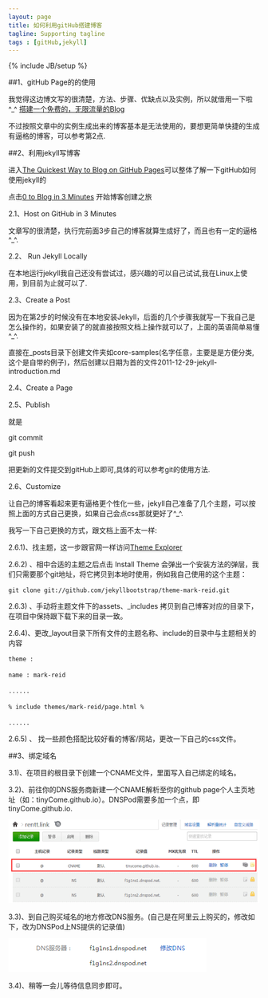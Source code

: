 ```yaml
---
layout: page
title: 如何利用gitHub搭建博客
tagline: Supporting tagline
tags : [gitHub,jekyll]
---
```

{% include JB/setup %}


##1、gitHub Page的的使用

我觉得这边博文写的很清楚，方法、步骤、优缺点以及实例，所以就借用一下啦^_^
[搭建一个免费的，无限流量的Blog](http://www.ruanyifeng.com/blog/2012/08/blogging_with_jekyll.html)

不过按照文章中的实例生成出来的博客基本是无法使用的，要想更简单快捷的生成有逼格的博客，可以参考第2点.
 
##2、利用jekyll写博客

进入[The Quickest Way to Blog on GitHub Pages](http://jekyllbootstrap.com/)可以整体了解一下gitHub如何使用jekyll的

点击[0 to Blog in 3 Minutes](http://jekyllbootstrap.com/usage/jekyll-quick-start.html) 开始博客创建之旅

 2.1、Host on GitHub in 3 Minutes

文章写的很清楚，执行完前面3步自己的博客就算生成好了，而且也有一定的逼格^_^.

 2.2、 Run Jekyll Locally

在本地运行jekyll我自己还没有尝试过，感兴趣的可以自己试试,我在Linux上使用，到目前为止就可以了.

 2.3、Create a Post

因为在第2步的时候没有在本地安装Jekyll，后面的几个步骤我就写一下我自己是怎么操作的，如果安装了的就直接按照文档上操作就可以了，上面的英语简单易懂^_^.

直接在_posts目录下创建文件夹如core-samples(名字任意，主要是是方便分类,这个是自带的例子)，然后创建以日期为首的文件2011-12-29-jekyll-introduction.md

 2.4、Create a Page


 2.5、Publish

就是

git commit

git push 

把更新的文件提交到gitHub上即可,具体的可以参考git的使用方法.

 2.6、Customize

让自己的博客看起来更有逼格更个性化一些，jekyll自己准备了几个主题，可以按照上面的方式自己更换，如果自己会点css那就更好了^_^.

我写一下自己更换的方式，跟文档上面不太一样:

  2.6.1)、找主题，这一步跟官网一样访问[Theme Explorer](http://themes.jekyllbootstrap.com/)

  2.6.2) 、相中合适的主题之后点击 Install Theme 会弹出一个安装方法的弹层，我们只需要那个git地址，将它拷贝到本地时使用，例如我自己使用的这个主题：

	git clone git://github.com/jekyllbootstrap/theme-mark-reid.git

  2.6.3) 、手动将主题文件下的assets、_includes 拷贝到自己博客对应的目录下，在项目中保持跟下载下来的目录一致。

  2.6.4)、更改_layout目录下所有文件的主题名称、include的目录中与主题相关的内容

	theme :
	
	name : mark-reid
	
	......

	% include themes/mark-reid/page.html % 
	
	......

  2.6.5) 、 找一些颜色搭配比较好看的博客/网站，更改一下自己的css文件。

##3、绑定域名

 3.1)、在项目的根目录下创建一个CNAME文件，里面写入自己绑定的域名。

 3.2)、前往你的DNS服务商新建一个CNAME解析至你的github page个人主页地址（如：tinyCome.github.io）。DNSPod需要多加一个点，即tinyCome.github.io.

 ![DNSPod Add](/assets/image/DNSPod_add.png)

 3.3)、到自己购买域名的地方修改DNS服务。(自己是在阿里云上购买的，修改如下，改为DNSPod上NS提供的记录值)

 ![DNS Update](/assets/image/DNS_update.png)

 3.4)、稍等一会儿等待信息同步即可。
